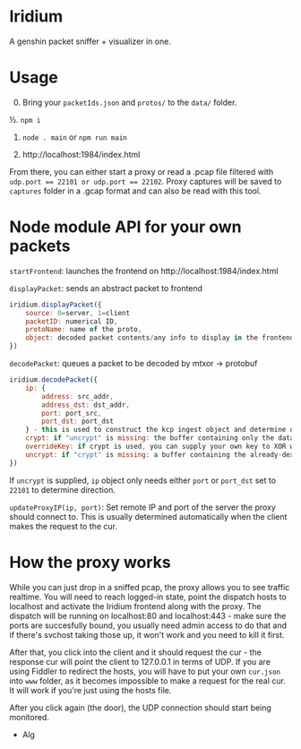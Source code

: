 # Iridium
A genshin packet sniffer + visualizer in one.


# Usage

0. Bring your `packetIds.json` and `protos/` to the `data/` folder.

½. `npm i`

1. `node . main` or `npm run main`

2. http://localhost:1984/index.html

From there, you can either start a proxy or read a .pcap file filtered with `udp.port == 22101 or udp.port == 22102`.
Proxy captures will be saved to `captures` folder in a .gcap format and can also be read with this tool.

# Node module API for your own packets

`startFrontend`: launches the frontend on http://localhost:1984/index.html

`displayPacket`: sends an abstract packet to frontend

```js
iridium.displayPacket({
	source: 0=server, 1=client
	packetID: numerical ID,
	protoName: name of the proto,
	object: decoded packet contents/any info to display in the frontend
})
```

`decodePacket`: queues a packet to be decoded by mtxor -> protobuf

```js
iridium.decodePacket({
	ip: {
		address: src_addr,
		address_dst: dst_addr,
		port: port_src,
		port_dst: port_dst
	} - this is used to construct the kcp ingest object and determine direction
	crypt: if "uncrypt" is missing: the buffer containing only the data bytes of the raw udp packet (usually offset 28),
	overrideKey: if crypt is used, you can supply your own key to XOR with, per-packet. 
	uncrypt: if "crypt" is missing: a buffer containing the already-dexored datagram to feed into protobuf decoder, must start with packet id at offset 2,
})
```

If `uncrypt` is supplied, `ip` object only needs either `port` or `port_dst` set to `22101` to determine direction.

`updateProxyIP(ip, port)`: Set remote IP and port of the server the proxy should connect to. This is usually determined automatically when the client makes the request to the cur.

# How the proxy works

While you can just drop in a sniffed pcap, the proxy allows you to see traffic realtime. You will need to reach logged-in state, point the dispatch hosts to localhost and activate the Iridium frontend along with the proxy. The dispatch will be running on localhost:80 and localhost:443 - make sure the ports are succesfully bound, you usually need admin access to do that and if there's svchost taking those up, it won't work and you need to kill it first.

After that, you click into the client and it should request the cur - the response cur will point the client to 127.0.0.1 in terms of UDP. If you are using Fiddler to redirect the hosts, you will have to put your own `cur.json` into `www` folder, as it becomes impossible to make a request for the real cur. It will work if you're just using the hosts file.

After you click again (the door), the UDP connection should start being monitored.

- Alg
